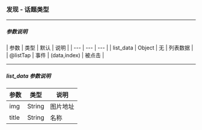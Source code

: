### 发现 - 话题类型

****

##### 参数说明

| 参数 | 类型 | 默认 | 说明 |
| --- | --- | --- |
| list_data | Object | 无 | 列表数据 |
| @listTap | 事件 | (data,index) | 被点击 |

****

##### list_data 参数说明

| 参数 | 类型 |  说明 |
| --- | --- | --- |
| img | String | 图片地址 |
| title | String | 名称 |

